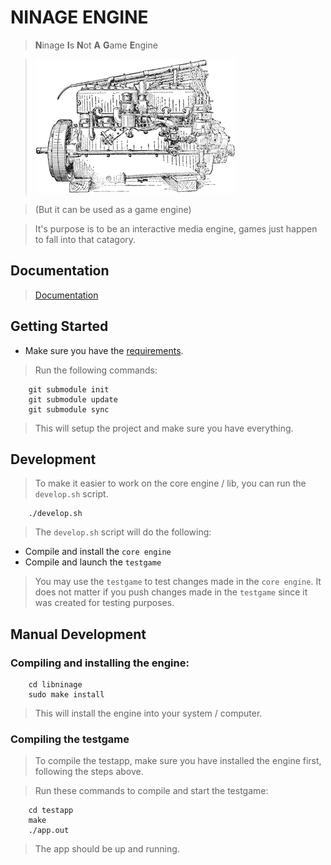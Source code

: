 # NINAGE ENGINE
> **N**inage **I**s **N**ot **A** **G**ame **E**ngine

> ![alt text](77599_vrlrc_engine_sm.gif)

> (But it can be used as a game engine)

> It's purpose is to be an interactive media engine, games just happen
> to fall into that catagory.

## Documentation
> [Documentation](DOCUMENTATION.md)

## Getting Started
* Make sure you have the [requirements](REQUIREMENTS.md).
> Run the following commands:

        git submodule init
        git submodule update
        git submodule sync

> This will setup the project and make sure you have everything.

## Development
> To make it easier to work on the core engine / lib, you can run
> the `develop.sh` script.

        ./develop.sh

> The `develop.sh` script will do the following:
* Compile and install the `core engine`
* Compile and launch the `testgame`

> You may use the `testgame` to test changes made in the `core engine`.
> It does not matter if you push changes made in the `testgame` since it
> was created for testing purposes.

## Manual Development
### Compiling and installing the engine:

        cd libninage
        sudo make install

> This will install the engine into your system / computer.

### Compiling the testgame
> To compile the testapp, make sure you have installed the engine first,
> following the steps above.

> Run these commands to compile and start the testgame:

        cd testapp
        make
        ./app.out

> The app should be up and running.
